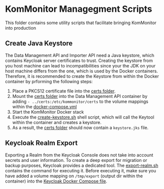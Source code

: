 # KomMonitor Managegment Scripts
This folder contains some utility scripts that facilitate bringing KomMonitor into production
## Create Java Keystore
The Data Management API and Importer API need a Java keystore, which contains Keycloak server certificates to trust.
Creating the keystore from you host machine can lead to incompatibilities since your the JDK on your host machine differs
from the one, which is used by the Docker containers. Therefore, it is recommended to create the Keystore from within
the Docker container by prforming the following steps:
1. Place a PKCS12 certificate file into the [certs folder](../certs/).
2. Mount the [certs folder](../certs/) into the Data Management API container by adding `- ../certs:/etc/kommonitor/certs`
to the volume mappings within the [docker-compose.yml](../kommonitor/docker-compose.yml)
3. Start the KomMonitor Docker stack
4. Execute the [create-keystore.sh](./create-keystore.sh) shell script, which will call the Keytool within the container
and creates a keystore.
5. As a result, the [certs folder](../certs/) should now contain a `keystore.jks` file.

## Keycloak Realm Export
Exporting a Realm from the Keycloak Console does not take into account secrets and user information. To create a deep export
for migration or backup purposes, Keycloak provides a dedicated tool. The [export-realm.sh](./export-realm.sh) contains the
command for executing it. Before executing it, make sure you have added a volume mapping on `/tmp/export` (output dir within the container) into the [Keycloak Docker Compose file](../keycloak/docker-compose.yml).